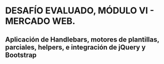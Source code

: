 # DESAFÍO EVALUADO, MÓDULO VI - MERCADO WEB.
## Aplicación de Handlebars, motores de plantillas, parciales, helpers, e integración de jQuery y Bootstrap